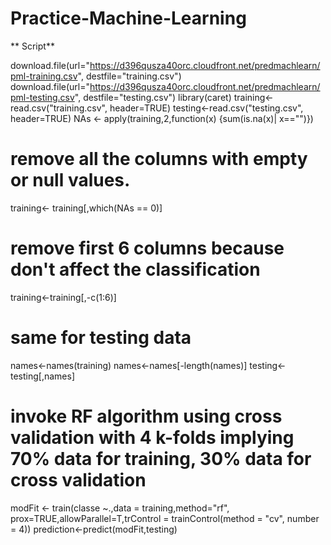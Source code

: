 Practice-Machine-Learning
=========================
** Script**

download.file(url="https://d396qusza40orc.cloudfront.net/predmachlearn/pml-training.csv", destfile="training.csv")
download.file(url="https://d396qusza40orc.cloudfront.net/predmachlearn/pml-testing.csv", destfile="testing.csv")
library(caret)
training<-read.csv("training.csv", header=TRUE)
testing<-read.csv("testing.csv", header=TRUE)
NAs <- apply(training,2,function(x) {sum(is.na(x)| x=="")}) 
# remove all the columns with empty or null values.
training<- training[,which(NAs == 0)]
# remove first 6 columns because don't affect the classification
training<-training[,-c(1:6)]
# same for testing data
names<-names(training)
names<-names[-length(names)]
testing<- testing[,names]
# invoke RF algorithm using cross validation with 4 k-folds implying 70% data for training, 30% data for cross validation
modFit <- train(classe ~.,data = training,method="rf", prox=TRUE,allowParallel=T,trControl = trainControl(method = "cv", number = 4))
prediction<-predict(modFit,testing)

